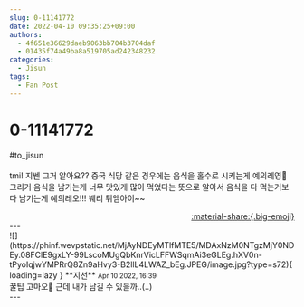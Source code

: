 ```yaml
---
slug: 0-11141772
date: 2022-04-10 09:35:25+09:00
authors:
  - 4f651e36629daeb9063bb704b3704daf
  - 01435f74a49ba8a519705ad242348232
categories:
  - Jisun
tags:
  - Fan Post
---
```


# 0-11141772

<div class="post-container" markdown="1">
<div class="content-container md-sidebar__scrollwrap" markdown="1">

\#to_jisun<br><br>tmi! 지쎈 그거 알아요?? 중국 식당 같은 경우에는 음식을 홀수로 시키는게 예의레영🤤 그리거 음식을 남기는게 너무 맛있게 많이 먹었다는 뜻으로 알아서 음식을 다 먹는거보다 남기는게 예의레오!!! 붸리 튀엠아이~~

</div>
</div>

<div style="text-align: right;" markdown="1">
<a href="https://weverse.io/fromis9/fanpost/0-11141772" style="text-align: right;">:material-share:{.big-emoji}</a>
</div>
---

<div class="comments-container md-sidebar__scrollwrap" markdown="1">
<div class="comment" markdown="1">
<div class='id-container' markdown="1">
![](https://phinf.wevpstatic.net/MjAyNDEyMTlfMTE5/MDAxNzM0NTgzMjY0NDEy.08FClE9gxLY-99LscoMUgQbKnrVicLFFWSqmAi3eGLEg.hXV0n-tPyoIqjwYMPRrQ8Zn9aHvy3-B2llL4LWAZ_bEg.JPEG/image.jpg?type=s72){ loading=lazy }
**<span class="artist">지선</span>** <small>Apr 10 2022, 16:39</small><br>
</div>
<div class='comment-body' markdown="1">
꿀팁 고마오🤭 근데 내가 남길 수 있을까..(..)
</div>
</div>
</div>
---
